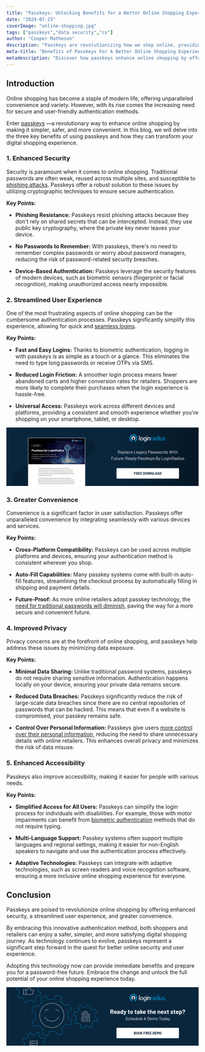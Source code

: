 ```yaml
---
title: "Passkeys: Unlocking Benefits for a Better Online Shopping Experience"
date: "2024-07-23"
coverImage: "online-shopping.jpg"
tags: ["passkeys","data security","cx"]
author: "Cooper Matheson"
description: "Passkeys are revolutionizing how we shop online, providing a seamless, secure, and convenient experience. This blog explores the major benefits of using passkeys and how they can transform your online shopping journey."
meta-title: "Benefits of Passkeys For A Better Online Shopping Experience"
metadescription: "Discover how passkeys enhance online shopping by offering simplicity, security, & convenience. Learn about the key benefits that make passkeys a game-changer."
---
```

## Introduction

Online shopping has become a staple of modern life, offering unparalleled convenience and variety. However, with its rise comes the increasing need for secure and user-friendly authentication methods. 

Enter [passkeys](https://www.loginradius.com/passkeys-login-authentication/) —a revolutionary way to enhance online shopping by making it simpler, safer, and more convenient. In this blog, we will delve into the three key benefits of using passkeys and how they can transform your digital shopping experience.

### 1. Enhanced Security

Security is paramount when it comes to online shopping. Traditional passwords are often weak, reused across multiple sites, and susceptible to [phishing attacks](https://www.loginradius.com/blog/identity/phishing-for-identity/). Passkeys offer a robust solution to these issues by utilizing cryptographic techniques to ensure secure authentication.

**Key Points:**

* **Phishing Resistance:** Passkeys resist phishing attacks because they don't rely on shared secrets that can be intercepted. Instead, they use public key cryptography, where the private key never leaves your device.

* **No Passwords to Remember:** With passkeys, there's no need to remember complex passwords or worry about password managers, reducing the risk of password-related security breaches.

* **Device-Based Authentication:** Passkeys leverage the security features of modern devices, such as biometric sensors (fingerprint or facial recognition), making unauthorized access nearly impossible.

### 2. Streamlined User Experience

One of the most frustrating aspects of online shopping can be the cumbersome authentication processes. Passkeys significantly simplify this experience, allowing for quick and [seamless logins](https://www.loginradius.com/authentication/).

**Key Points:**

* **Fast and Easy Logins:** Thanks to biometric authentication, logging in with passkeys is as simple as a touch or a glance. This eliminates the need to type long passwords or receive OTPs via SMS.

* **Reduced Login Friction:** A smoother login process means fewer abandoned carts and higher conversion rates for retailers. Shoppers are more likely to complete their purchases when the login experience is hassle-free.

* **Universal Access:** Passkeys work across different devices and platforms, providing a consistent and smooth experience whether you're shopping on your smartphone, tablet, or desktop.

[![DS-passkeys](DS-passkeys.png)](https://www.loginradius.com/resource/datasheet/passkeys-passwordless-authentication)

### 3. Greater Convenience

Convenience is a significant factor in user satisfaction. Passkeys offer unparalleled convenience by integrating seamlessly with various devices and services.

**Key Points:**

* **Cross-Platform Compatibility:** Passkeys can be used across multiple platforms and devices, ensuring your authentication method is consistent wherever you shop.

* **Auto-Fill Capabilities:** Many passkey systems come with built-in auto-fill features, streamlining the checkout process by automatically filling in shipping and payment details.

* **Future-Proof:** As more online retailers adopt passkey technology, the [need for traditional passwords will diminish](https://www.loginradius.com/passwordless-login/), paving the way for a more secure and convenient future.

### 4. Improved Privacy

Privacy concerns are at the forefront of online shopping, and passkeys help address these issues by minimizing data exposure.

**Key Points:**

* **Minimal Data Sharing:** Unlike traditional password systems, passkeys do not require sharing sensitive information. Authentication happens locally on your device, ensuring your private data remains secure.

* **Reduced Data Breaches:** Passkeys significantly reduce the risk of large-scale data breaches since there are no central repositories of passwords that can be hacked. This means that even if a website is compromised, your passkey remains safe.

* **Control Over Personal Information:** Passkeys give users [more control over their personal information,](https://www.loginradius.com/customer-privacy/) reducing the need to share unnecessary details with online retailers. This enhances overall privacy and minimizes the risk of data misuse.

### 5. Enhanced Accessibility

Passkeys also improve accessibility, making it easier for people with various needs.

**Key Points:**

* **Simplified Access for All Users:** Passkeys can simplify the login process for individuals with disabilities. For example, those with motor impairments can benefit from [biometric authentication](https://www.loginradius.com/blog/identity/biometric-authentication-mobile-apps/) methods that do not require typing.

* **Multi-Language Support:** Passkey systems often support multiple languages and regional settings, making it easier for non-English speakers to navigate and use the authentication process effectively.

* **Adaptive Technologies:** Passkeys can integrate with adaptive technologies, such as screen readers and voice recognition software, ensuring a more inclusive online shopping experience for everyone.

## Conclusion

Passkeys are poised to revolutionize online shopping by offering enhanced security, a streamlined user experience, and greater convenience. 

By embracing this innovative authentication method, both shoppers and retailers can enjoy a safer, simpler, and more satisfying digital shopping journey. As technology continues to evolve, passkeys represent a significant step forward in the quest for better online security and user experience.

Adopting this technology now can provide immediate benefits and prepare you for a password-free future. Embrace the change and unlock the full potential of your online shopping experience today.

[![book-a-demo-loginradius](../../assets/book-a-demo-loginradius.png)](https://www.loginradius.com/book-a-demo/)
